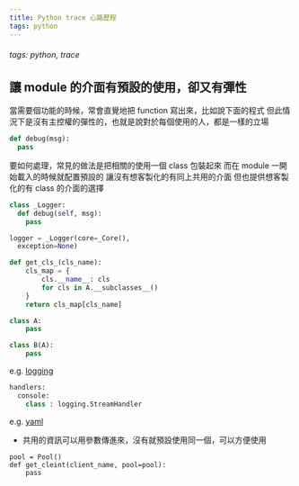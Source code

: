 ```yaml
---
title: Python trace 心路歷程
tags: python
---
```

###### tags: python, trace

## 讓 module 的介面有預設的使用，卻又有彈性

當需要個功能的時候，常會直覺地把 function 寫出來，比如說下面的程式
但此情況下是沒有主控權的彈性的，也就是說對於每個使用的人，都是一樣的立場

```python
def debug(msg):
  pass
```

要如何處理，常見的做法是把相關的使用一個 class 包裝起來
而在 module 一開始載入的時候就配置預設的
讓沒有想客製化的有同上共用的介面
但也提供想客製化的有 class 的介面的選擇

```python
class _Logger:
  def debug(self, msg):
    pass

logger = _Logger(core=_Core(),
  exception=None)
```

``` python
def get_cls_(cls_name):
    cls_map = {
        cls.__name__: cls
        for cls in A.__subclasses__()
    }
    return cls_map[cls_name]

class A:
    pass

class B(A):
    pass
```

e.g. [logging](https://docs.python.org/3/library/logging.config.html)

``` python
handlers:
  console:
    class : logging.StreamHandler
```

e.g. [yaml](http://pyyaml.org/wiki/PyYAMLDocumentation)

- 共用的資訊可以用參數傳進來，沒有就預設使用同一個，可以方便使用

```=python
pool = Pool()
def get_cleint(client_name, pool=pool):
    pass
```



